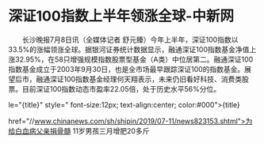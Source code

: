 # 深证100指数上半年领涨全球-中新网

　　长沙晚报7月8日讯（全媒体记者 舒元臻）今年上半年，深证100指数以33.5%的涨幅领涨全球。据银河证券统计数据显示，融通深证100指数基金净值上涨32.95%，在58只增强规模指数股票型基金（A类）中位居第二。融通深证100指数基金成立于2003年9月30日，也是全市场最早跟踪深证100的指数基金。展望后市，融通深证100指数基金经理何天翔表示，未来仍旧看好科技、消费类股票。目前深证100指数动态市盈率22.05倍，处于历史水平56%分位。

le="{title}" style=" font-size:12px; text-align:center; color:#000">{title}

href="//www.chinanews.com/sh/shipin/2019/07-11/news823153.shtml">为给白血病父亲捐骨髓 11岁男孩三月增肥20多斤

